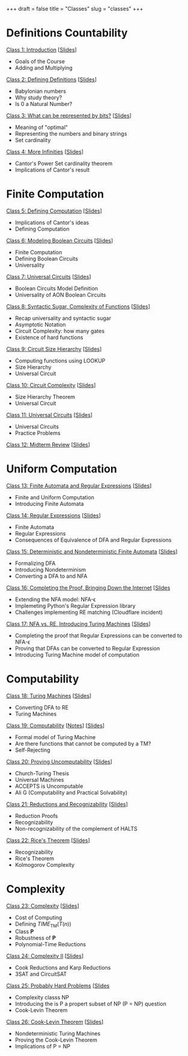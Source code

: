 +++
draft = false
title = "Classes"
slug = "classes"
+++

# Definitions Countability

[Class 1: Introduction](/class1) [[Slides](https://www.dropbox.com/s/b1j3viac24er0zb/class1.pdf?dl=0)]
- Goals of the Course
- Adding and Multiplying

[Class 2: Defining Definitions](/class2) [[Slides](https://www.dropbox.com/s/70p02wh0v60jhjx/class2.pdf?dl=0)]
- Babylonian numbers
- Why study theory?
- Is 0 a Natural Number?

[Class 3: What can be represented by bits?](/class3) [[Slides](https://www.dropbox.com/s/w6cpp8awawklqyv/class3.pdf?dl=0)]
- Meaning of "optimal"
- Representing the numbers and binary strings
- Set cardinality

[Class 4: More Infinities](/class4) [[Slides](https://www.dropbox.com/s/jls3abg761hx23a/class4.pdf?dl=0)]
- Cantor's Power Set cardinality theorem
- Implications of Cantor's result

# Finite Computation

[Class 5: Defining Computation](/class5) [[Slides](https://www.dropbox.com/s/qebzsemfh75y8h3/class5.pdf?dl=0)]
- Implications of Cantor's ideas
- Defining Computation


[Class 6: Modeling Boolean Circuits](/class6) [[Slides](https://www.dropbox.com/s/da98q17xl19bkm3/class6.pdf?dl=0)]
- Finite Computation
- Defining Boolean Circuits
- Universality

[Class 7: Universal Circuits](/class7) [[Slides](https://www.dropbox.com/s/1sbdh70qq6javef/class7.pdf?dl=0)]
- Boolean Circuits Model Definition
- Universality of AON Boolean Circuits

[Class 8: Syntactic Sugar, Complexity of Functions](/class8) [[Slides](https://www.dropbox.com/s/bdsu8m6zp4h369w/class8.pdf?dl=0)]
- Recap universality and syntactic sugar
- Asymptotic Notation
- Circuit Complexity: how many gates
- Existence of hard functions

[Class 9: Circuit Size Hierarchy](/class9) [[Slides](https://www.dropbox.com/s/29ge0bwnmumdt5b/class9.pdf?dl=0)]
- Computing functions using LOOKUP
- Size Hierarchy
- Universal Circuit

[Class 10: Circuit Complexity](/class10) [[Slides](https://www.dropbox.com/s/ui767kegs2u4aa8/class10.pdf?dl=0)]
- Size Hierarchy Theorem
- Universal Circuit

[Class 11: Universal Circuits](/class11) [[Slides](https://www.dropbox.com/s/rgam4q3tlbx6wq8/class11.pdf?dl=0)]
- Universal Circuits
- Practice Problems

[Class 12: Midterm Review](/class12) [[Slides](https://www.dropbox.com/s/xa0z6jewnhu9jji/class12.pdf?dl=0)]

# Uniform Computation

[Class 13: Finite Automata and Regular Expressions](/class13) [[Slides](https://www.dropbox.com/s/p1iru3eklm51m3e/class13.pdf?dl=0)]
- Finite and Uniform Computation
- Introducing Finite Automata

[Class 14: Regular Expressions](/class14) [[Slides](https://www.dropbox.com/s/123gfvltu504te9/class14.pdf?dl=0)]
- Finite Automata
- Regular Expressions
- Consequences of Equivalence of DFA and Regular Expressions

[Class 15: Deterministic and Nondeterministic Finite Automata](/class15) [[Slides](https://www.dropbox.com/s/zczgqmtshw7cllk/class15.pdf?dl=0)]
- Formalizing DFA
- Introducing Nondeterminism
- Converting a DFA to and NFA

[Class 16: Completing the Proof, Bringing Down the Internet](/class16/) [[Slides](https://www.dropbox.com/s/h31y0k91iektktb/class16.pdf?dl=0)
- Extending the NFA model: NFA-&varepsilon;
- Implemeting Python's Regular Expression library
- Challenges implementing RE matching (Cloudflare incident)

[Class 17: NFA vs. RE, Introducing Turing Machines](/class17) [[Slides](https://www.dropbox.com/s/zgb916gyqi087jo/class17.pdf?dl=0)]  
- Completing the proof that Regular Expressions can be converted to NFA-&varepsilon;
- Proving that DFAs can be converted to Regular Expression
- Introducing Turing Machine model of computation

# Computability

[Class 18: Turing Machines](/class18) [[Slides](https://www.dropbox.com/s/8r79pklw5weuney/class18.pdf?dl=0)]
- Converting DFA to RE
- Turing Machines

[Class 19: Computability](/class19) [[Notes](http://localhost:1313/docs/tmnotes.pdf)] [[Slides](https://www.dropbox.com/s/wkk6b2itoncgqul/class19.pdf?dl=0)]
- Formal model of Turing Machine
- Are there functions that cannot be computed by a TM?
- Self-Rejecting

[Class 20: Proving Uncomputability](/class20) [[Slides](https://www.dropbox.com/s/r5v70s5acql8k9b/class20.pdf?dl=0)]
- Church-Turing Thesis
- Universal Machines
- ACCEPTS is Uncomputable
- Ali G (Computability and Practical Solvability)

[Class 21: Reductions and Recognizability](/class21) [[Slides](https://www.dropbox.com/s/orpme8k2ld264k6/class21.pdf?dl=0)]
- Reduction Proofs
- Recognizability
- Non-recognizability of the complement of HALTS

[Class 22: Rice's Theorem](/class22) [[Slides](https://www.dropbox.com/s/todwiwrz55rk3zz/class22.pdf?dl=0)]
- Recognizability
- Rice's Theorem
- Kolmogorov Complexity

# Complexity

[Class 23: Complexity](/class23) [[Slides](https://www.dropbox.com/s/2vmiv30msouz2vy/class23.pdf?dl=0)]
- Cost of Computing
- Defining _TIME_<sub>TM</sub>(_T_(_n_))
- Class <b>P</b>
- Robustness of <b>P</b>
- Polynomial-Time Reductions

[Class 24: Complexity II](/class24) [[Slides](https://www.dropbox.com/s/0dd0ryl36xv54sd/class24.pdf?dl=0)]
- Cook Reductions and Karp Reductions
- 3SAT and CircuitSAT

[Class 25: Probably Hard Problems](/class25) [[Slides](https://www.dropbox.com/s/75jnbnk1ygipb75/class25.pdf?dl=0)
- Complexity classs NP
- Introducing the is P a propert subset of NP (P = NP) question
- Cook-Levin Theorem

[Class 26: Cook-Levin Theorem](/class26) [[Slides](https://www.dropbox.com/s/0u27f3qd5ry7auj/class26.pdf?dl=0)]
- Nondeterministic Turing Machines
- Proving the Cook-Levin Theorem
- Implications of P = NP
